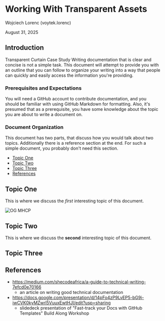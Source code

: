 <!-- The title of your document -->
# Working With Transparent Assets

<!-- Put your name, at least your Horizon Name, as the author -->
Wojciech Lorenc (voytek.lorenc)  
<!-- IMPORTANT: Put the date this document was last updated! This is
important information for people to tell how 'stale' this info might 
be.-->
August 31, 2025  

## Introduction

<!-- This section should describe what this document is going to cover. Try to provide some background and motivation as to why a creator would want to read your document. -->

Transparent Curtain Case Study
Writing documentation that is clear and concise is not a simple task. This document will attempt to provide you with an outline that you can follow to organize your writing into a way that people can quickly and easily access the information you're providing.

### Prerequisites and Expectations

<!-- This section should indicate any expectations you have of your readers, such as other materials or concepts they should already be familiar with in order to get the most out of your document. -->

You will need a GitHub account to contribute documentation, and you should be familiar with using GitHub Markdown for formatting. Also, it's presumed that as a prerequisite, you have some knowledge about the topic you are about to write a document on.

### Document Organization

<!-- This s an optional section, but possibly useful if your document has unusual document structure, or needs a table of contents with internal links because it is very long. 

Note that github automatically creates a clickable Outline from your section headings. Make sure you properly 'nest' your headings by using ##, ###, ####, #####, etc for sub sections so that the outline has a good hierarchy and makes navigating your document easier. I recommend only using # for the initial title, as the font for H1 renders very large. -->

This document has two parts, that discuss how you would talk about two topics. Additionally there is a reference section at the end. For such a simple document, you probably don't need this section. 

* [Topic One](#topic-one)
* [Topic Two](#topic-two)
* [Topic Three](#topic-three)
* [References](#references)

## Topic One

This is where we discuss the *first* interesting topic of this document.  


![OG MHCP](../../images/MHCP_OG_image.jpg)

## Topic Two

This is where we discuss the **second** interesting topic of this document.

## Topic Three


## References

<!-- this is the place to put useful supplementary information, such as references to other websites or documents in the github repo that are relevant to your topic -->

- https://medium.com/shecodeafrica/a-guide-to-technical-writing-7efcd0e70166
  - an article on writing good technical documentation
- https://docs.google.com/presentation/d/14pFo4zP9LvEP5-bG9i-iwCVK0kyMZwrl5VuuxEwtHJI/edit?usp=sharing
  - slidedeck presentation of "Fast-track your Docs with GitHub Templates" Build Along Workshop
